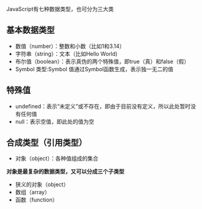 JavaScript有七种数据类型，也可分为三大类

## 基本数据类型

- 数值（number）：整数和小数（比如1和3.14）
- 字符串（string）：文本（比如Hello World)
- 布尔值（boolean）：表示真伪的两个特殊值，即true（真）和false（假）
- Symbol 类型:Symbol 值通过Symbol函数生成，表示独一无二的值

## 特殊值

- undefined：表示“未定义”或不存在，即由于目前没有定义，所以此处暂时没有任何值
- null：表示空值，即此处的值为空

## 合成类型（引用类型）

- 对象（object）：各种值组成的集合

**对象是最复杂的数据类型，又可以分成三个子类型**

- 狭义的对象（object）
- 数组（array）
- 函数（function）
